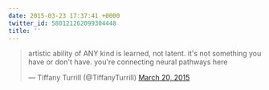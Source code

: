```yaml
---
date: 2015-03-23 17:37:41 +0000
twitter_id: 580121262099304448
title: ''
---
```


<blockquote class="twitter-tweet"><p lang="en" dir="ltr">artistic ability of ANY kind is learned, not latent. it&#39;s not something you have or don&#39;t have. you&#39;re connecting neural pathways here</p>&mdash; Tiffany Turrill (@TiffanyTurrill) <a href="https://twitter.com/TiffanyTurrill/status/579021593797484544?ref_src=twsrc%5Etfw">March 20, 2015</a></blockquote>
<script async src="https://platform.twitter.com/widgets.js" charset="utf-8"></script>
